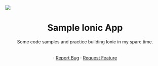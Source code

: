 ![](https://upload.wikimedia.org/wikipedia/commons/thumb/2/24/Ionic-logo-landscape.svg/1200px-Ionic-logo-landscape.svg.png)
<br />
  <h1 align="center">Sample Ionic App</h1>
  <p align="center">
    Some code samples and practice building Ionic in my spare time.
    <br />
    <!-- <a href="https://github.com/brinehart/ionic-app"><strong>Explore the docs »</strong></a> -->
    <br />
    <br />
    ·
    <a href="https://github.com/brinehart/ionic-app/issues">Report Bug</a>
    ·
    <a href="https://github.com/brinehart/ionic-app/issues">Request Feature</a>
  </p>
